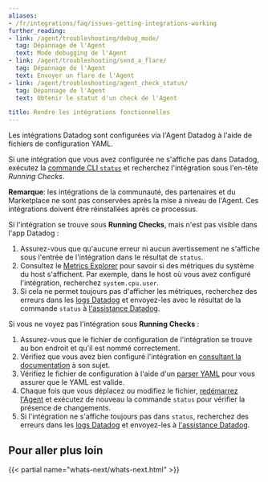 ```yaml
---
aliases:
- /fr/integrations/faq/issues-getting-integrations-working
further_reading:
- link: /agent/troubleshooting/debug_mode/
  tag: Dépannage de l'Agent
  text: Mode debugging de l'Agent
- link: /agent/troubleshooting/send_a_flare/
  tag: Dépannage de l'Agent
  text: Envoyer un flare de l'Agent
- link: /agent/troubleshooting/agent_check_status/
  tag: Dépannage de l'Agent
  text: Obtenir le statut d'un check de l'Agent

title: Rendre les intégrations fonctionnelles
---
```


Les intégrations Datadog sont configurées via l'Agent Datadog à l'aide de fichiers de configuration YAML.

Si une intégration que vous avez configurée ne s'affiche pas dans Datadog, exécutez la [commande CLI `status`][2] et recherchez l'intégration sous l'en-tête *Running Checks*.

**Remarque**: les intégrations de la communauté, des partenaires et du Marketplace ne sont pas conservées après la mise à niveau de l'Agent. Ces intégrations doivent être réinstallées après ce processus.

Si l'intégration se trouve sous **Running Checks**, mais n'est pas visible dans l'app Datadog :
1. Assurez-vous que qu'aucune erreur ni aucun avertissement ne s'affiche sous l'entrée de l'intégration dans le résultat de `status`.
1. Consultez le [Metrics Explorer][3] pour savoir si des métriques du système du host s'affichent. Par exemple, dans le host où vous avez configuré l'intégration, recherchez `system.cpu.user`.
1. Si cela ne permet toujours pas d'afficher les métriques, recherchez des erreurs dans les [logs Datadog][4] et envoyez-les avec le résultat de la commande `status` à [l'assistance Datadog][5].

Si vous ne voyez pas l'intégration sous **Running Checks** :
1. Assurez-vous que le fichier de configuration de l'intégration se trouve au bon endroit et qu'il est nommé correctement.
1. Vérifiez que vous avez bien configuré l'intégration en [consultant la documentation][6] à son sujet.
1. Vérifiez le fichier de configuration à l'aide d'un [parser YAML][7] pour vous assurer que le YAML est valide.
1. Chaque fois que vous déplacez ou modifiez le fichier, [redémarrez l'Agent][8] et exécutez de nouveau la commande `status` pour vérifier la présence de changements.
1. Si l'intégration ne s'affiche toujours pas dans `status`, recherchez des erreurs dans les [logs Datadog][4] et envoyez-les à [l'assistance Datadog][5].

## Pour aller plus loin

{{< partial name="whats-next/whats-next.html" >}}

[1]: /fr/agent/configuration/agent-configuration-files/#agent-configuration-directory
[2]: /fr/agent/configuration/agent-commands/#agent-information
[3]: https://app.datadoghq.com/metric/explorer
[4]: /fr/agent/configuration/agent-log-files/
[5]: /fr/help/
[6]: /fr/integrations/
[7]: https://codebeautify.org/yaml-parser-online
[8]: /fr/agent/configuration/agent-commands/#start-stop-restart-the-agent
